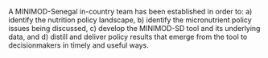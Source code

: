 A MINIMOD-Senegal in-country team has been established in order to: a) identify the nutrition policy landscape, b) identify the micronutrient policy issues being discussed, c) develop the MINIMOD-SD tool and its underlying data, and d) distill and deliver policy results that emerge from the tool to decisionmakers in timely and useful ways. 